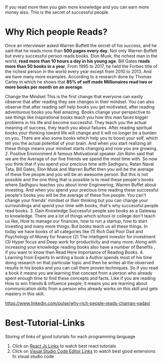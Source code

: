 
If you read more then you gain more knowledge and you can earn more money also. This is the secret of successful people.

# Why Rich people Reads?

Once an interviewer asked Warren Buffett the secret of his success, and he said that he reads more than **500 pages every day**. Not only Warren Buffett but every successful person reads books.
Elon Musk, the richest man in the world, **read more than 10 hours a day in his young age**. Bill Gates **reads more than 50 books in a year**, From 1995 to 2017, he held the Forbes title of the richest person in the world every year except from 2010 to 2013.
And we have many more examples. According to a research done by Thomas Carley in which he shows that **85% of self made Millionaires read two or more books per month on an average**.

Change the Mindset
This is the first change that everyone can easily observe that after reading they see changes in their mindset. You can also observe that after reading self help books you get motivated, after reading adventurous books you feel amazing. Books change your perspective to see things like inspirational books teach you how this man faces bigger problems in his life and become successful. They teach you the actual meaning of success, they teach you about failures.
After reading spiritual books your thinking toward life will change and it will no longer be a burden on you. There are also some books which help you to boost your self, which tell you the actual potential of your brain. And when you start realizing all these things means your mindset starts changing and now you are growing.
2. Positive Environment
A famous Motivational speaker Jim Rohn said that we are the Average of our five friends we spend the most time with. So now you think that if you spend your precious time with Sadhguru, Ratan Naval Tata, Bill Gates, Elon Musk and Warren Buffet then you will be the average of these five people and you will be an awesome person. But this is not possible and the one thing that is possible is to read these people's books where Sadhguru teaches you about inner Engineering, Warren Buffet about investing.
And when you spend your precious time reading these successful people's books you will be the average of these five people.
You can't change your friends' mindset or their thinking but you can change your surroundings and spend your time with books, that's why successful people read books.
3. Gain Knowledge
Successful people see books as a Gateway to knowledge. There are a lot of things which school or college don't teach us like, How to manage our finances, how to run a startup, how to start investing and many more things. But books teach us all these things. In today we have books of all categories like (1) Rich Dad Poor Dad and Psychology of Money for finance (2) The intelligent investor for investment (3) Hyper focus and Deep work for productivity and many more.
Along with increasing your knowledge reading books also have a number of Benefits , if you want to know then Read Here Importance of Reading Books.
4. Learning from Experts
In writing a book a Author spends most of his time doing research on that particular topic and then he writes all the observed results in his books and you can call them proven techniques. So if you read a book it means you are learning that concept from a person who already spent enough time to find these concepts and facts.
Like if you are reading How to win friends & influence people, it means you are learning about communication skills from a person who already works on this skill and gets mastery in this skill.

https://www.linkedin.com/pulse/why-rich-people-reads-chaman-yadav/

# Best-Tutorial-Links
Storing of links of good tutorials for each programming language

1) Click on [React Js Links](https://github.com/sateesh3048/Best-Tutorial-Links/blob/master/ReactLinks.md) to watch best  react tutorials
2) Click on [Visual Studio Code Editor Links](https://github.com/sateesh3048/Best-Tutorial-Links/blob/master/visualStudioCodeEditor.md) to watch best good extensions fo visual studio code

